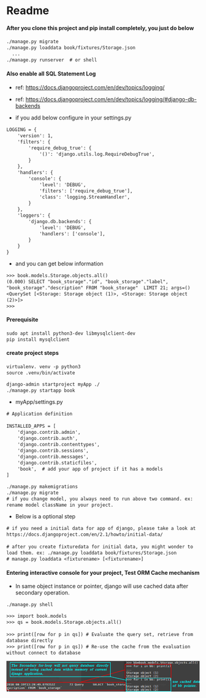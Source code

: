 # Readme

#### After you clone this project and pip install completely, you just do below

```
./manage.py migrate
./manage.py loaddata book/fixtures/Storage.json
  ...
./manage.py runserver  # or shell
```

#### Also enable all SQL Statement Log

- ref: https://docs.djangoproject.com/en/dev/topics/logging/
- ref: https://docs.djangoproject.com/en/dev/topics/logging/#django-db-backends

- if you add below configure in your settings.py

```
LOGGING = {
    'version': 1,
    'filters': {
        'require_debug_true': {
            '()': 'django.utils.log.RequireDebugTrue',
        }
    },
    'handlers': {
        'console': {
            'level': 'DEBUG',
            'filters': ['require_debug_true'],
            'class': 'logging.StreamHandler',
        }
    },
    'loggers': {
        'django.db.backends': {
            'level': 'DEBUG',
            'handlers': ['console'],
        }
    }
}
```

- and you can get below information

```
>>> book.models.Storage.objects.all()
(0.000) SELECT "book_storage"."id", "book_storage"."label", "book_storage"."description" FROM "book_storage"  LIMIT 21; args=()
<QuerySet [<Storage: Storage object (1)>, <Storage: Storage object (2)>]>
>>> 
```

#### Prerequisite

```
sudo apt install python3-dev libmysqlclient-dev
pip install mysqlclient
```

#### create project steps

```
virtualenv. venv -p python3
source .venv/bin/activate
```

```
django-admin startproject myApp ./
./manage.py startapp book 
```

- myApp/settings.py
```
# Application definition

INSTALLED_APPS = [
    'django.contrib.admin',
    'django.contrib.auth',
    'django.contrib.contenttypes',
    'django.contrib.sessions',
    'django.contrib.messages',
    'django.contrib.staticfiles',
    'book',  # add your app of project if it has a models
]

```


```
./manage.py makemigrations
./manage.py migrate
# if you change model, you always need to run above two command. ex: rename model className in your project.
```

- Below is a optional step
```
# if you need a initial data for app of django, please take a look at https://docs.djangoproject.com/en/2.1/howto/initial-data/

# after you create fixturedata for initial data, you might wonder to load them. ex: ./manage.py loaddata book/fixtures/Storage.json
# manage.py loaddata <fixturename> [<fixturename>]
```

#### Entering interactive console for your project, Test ORM Cache mechanism

- In same object instance or pointer, django will use cached data after secondary operation.

```
./manage.py shell
```

```
>>> import book.models
>>> qs = book.models.Storage.objects.all()

>>> print([row for p in qs]) # Evaluate the query set, retrieve from database directly
>>> print([row for p in qs]) # Re-use the cache from the evaluation without connect to database
```

![Alt text](https://raw.githubusercontent.com/scott1028/django-orm-cache-mechanism-study/master/orm-cache-mechanism.png "orm-cache-mechanism.png")

